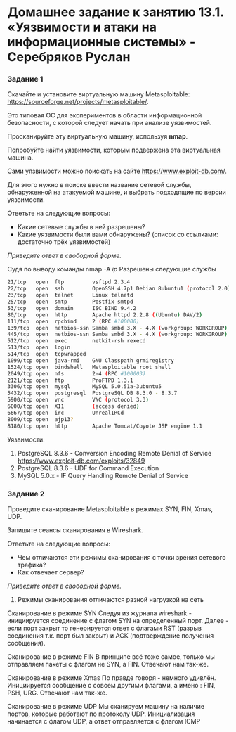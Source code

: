 # Домашнее задание к занятию 13.1. «Уязвимости и атаки на информационные системы» - Серебряков Руслан

### Задание 1

Скачайте и установите виртуальную машину Metasploitable: https://sourceforge.net/projects/metasploitable/.

Это типовая ОС для экспериментов в области информационной безопасности, с которой следует начать при анализе уязвимостей.

Просканируйте эту виртуальную машину, используя **nmap**.

Попробуйте найти уязвимости, которым подвержена эта виртуальная машина.

Сами уязвимости можно поискать на сайте https://www.exploit-db.com/.

Для этого нужно в поиске ввести название сетевой службы, обнаруженной на атакуемой машине, и выбрать подходящие по версии уязвимости.

Ответьте на следующие вопросы:

- Какие сетевые службы в ней разрешены?
- Какие уязвимости были вами обнаружены? (список со ссылками: достаточно трёх уязвимостей)
  
*Приведите ответ в свободной форме.*  

Судя по выводу команды nmap -A *ip* 
Разрешены следующие службы 
```bash
21/tcp   open  ftp         vsftpd 2.3.4
22/tcp   open  ssh         OpenSSH 4.7p1 Debian 8ubuntu1 (protocol 2.0)
23/tcp   open  telnet      Linux telnetd
25/tcp   open  smtp        Postfix smtpd
53/tcp   open  domain      ISC BIND 9.4.2
80/tcp   open  http        Apache httpd 2.2.8 ((Ubuntu) DAV/2)
111/tcp  open  rpcbind     2 (RPC #100000)
139/tcp  open  netbios-ssn Samba smbd 3.X - 4.X (workgroup: WORKGROUP)
445/tcp  open  netbios-ssn Samba smbd 3.X - 4.X (workgroup: WORKGROUP)
512/tcp  open  exec        netkit-rsh rexecd
513/tcp  open  login
514/tcp  open  tcpwrapped
1099/tcp open  java-rmi    GNU Classpath grmiregistry
1524/tcp open  bindshell   Metasploitable root shell
2049/tcp open  nfs         2-4 (RPC #100003)
2121/tcp open  ftp         ProFTPD 1.3.1
3306/tcp open  mysql       MySQL 5.0.51a-3ubuntu5
5432/tcp open  postgresql  PostgreSQL DB 8.3.0 - 8.3.7
5900/tcp open  vnc         VNC (protocol 3.3)
6000/tcp open  X11         (access denied)
6667/tcp open  irc         UnrealIRCd
8009/tcp open  ajp13?
8180/tcp open  http        Apache Tomcat/Coyote JSP engine 1.1
```
Уязвимости:
1) PostgreSQL 8.3.6 - Conversion Encoding Remote Denial of Service https://www.exploit-db.com/exploits/32849
2) PostgreSQL 8.3.6 - UDF for Command Execution 
3) MySQL 5.0.x - IF Query Handling Remote Denial of Service


### Задание 2

Проведите сканирование Metasploitable в режимах SYN, FIN, Xmas, UDP.

Запишите сеансы сканирования в Wireshark.

Ответьте на следующие вопросы:

- Чем отличаются эти режимы сканирования с точки зрения сетевого трафика?
- Как отвечает сервер?

*Приведите ответ в свободной форме.*
1) Режимы сканирования отличаются разной нагрузкой на сеть

Сканирование в режиме SYN
Следуя из журнала wireshark - инициируется соединение с флагом SYN на определенный порт. Далее - если порт закрыт то генерируется ответ с флагами RST (разрыв соединения т.к. порт был закрыт) и ACK (подтверждение получения сообщения).


Сканирование в режиме FIN
В принципе всё тоже самое, только мы отправляем пакеты с флагом не SYN, а FIN. Отвечают нам так-же.


Сканирование в режиме Xmas
По правде говоря - немного удивлён. Инициируется сообщение с совсем другими флагами, а имено : FIN, PSH, URG. Отвечают нам так-же.


Сканирование в режиме UDP
Мы сканируем машину на наличие портов, которые работают по протоколу UDP. Инициализация начинается с флагом UDP, а ответ отправляется с флагом ICMP 




